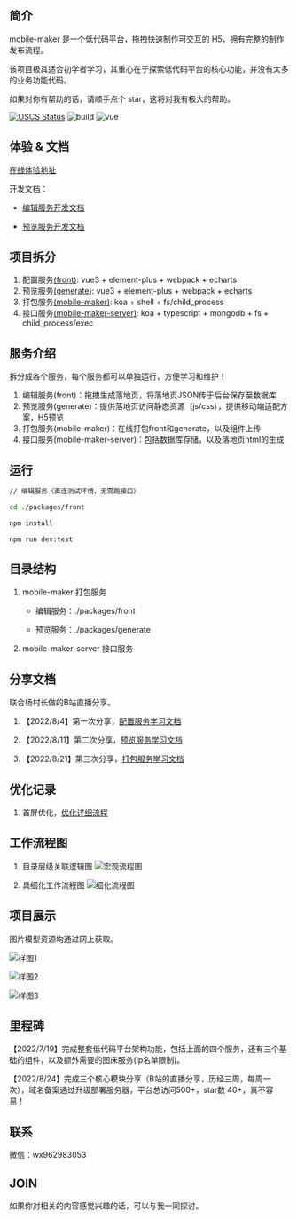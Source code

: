 ## 简介

mobile-maker 是一个低代码平台，拖拽快速制作可交互的 H5，拥有完整的制作发布流程。

该项目极其适合初学者学习，其重心在于探索低代码平台的核心功能，并没有太多的业务功能代码。

如果对你有帮助的话，请顺手点个 star，这将对我有极大的帮助。

[![OSCS Status](https://www.oscs1024.com/platform/badge/iamwhj/mobile-maker-server.svg?size=small)](https://www.oscs1024.com/project/iamwhj/mobile-maker-server?ref=badge_small) ![build](https://img.shields.io/github/license/iamwhj/mobile-maker) ![vue](https://img.shields.io/github/languages/top/iamwhj/mobile-maker)

## 体验 & 文档

[在线体验地址](http://81.68.197.70/)  

开发文档：  

- [编辑服务开发文档](https://github.com/iamwhj/mobile-maker/blob/master/packages/front/README.md)

- [预览服务开发文档](https://github.com/iamwhj/mobile-maker/blob/master/packages/generate/README.md)

## 项目拆分

1. 配置服务[(front)](https://github.com/iamwhj/mobile-maker/tree/master/packages/front): vue3 + element-plus + webpack + echarts
2. 预览服务[(generate)](https://github.com/iamwhj/mobile-maker/tree/master/packages/generate): vue3 + element-plus + webpack + echarts
3. 打包服务[(mobile-maker)](https://github.com/iamwhj/mobile-maker): koa + shell + fs/child_process
4. 接口服务[(mobile-maker-server)](https://github.com/iamwhj/mobile-maker-server): koa + typescript + mongodb + fs + child_process/exec

## 服务介绍

拆分成各个服务，每个服务都可以单独运行，方便学习和维护！

1. 编辑服务(front)：拖拽生成落地页，将落地页JSON传于后台保存至数据库
2. 预览服务(generate)：提供落地页访问静态资源（js/css），提供移动端适配方案，H5预览
3. 打包服务(mobile-maker)：在线打包front和generate，以及组件上传
4. 接口服务(mobile-maker-server)：包括数据库存储，以及落地页html的生成

## 运行

```bash
// 编辑服务（直连测试环境，无需跑接口）

cd ./packages/front

npm install

npm run dev:test
```

## 目录结构

1. mobile-maker 打包服务

    - 编辑服务：./packages/front 

    - 预览服务：./packages/generate 

2. mobile-maker-server 接口服务 

## 分享文档

联合杨村长做的B站直播分享。

1. 【2022/8/4】第一次分享，[配置服务学习文档](https://www.yuque.com/u21600751/zudomw/qreu1s)

2. 【2022/8/11】第二次分享，[预览服务学习文档](https://www.yuque.com/u21600751/zudomw/qb77op)

3. 【2022/8/21】第三次分享，[打包服务学习文档](https://www.yuque.com/u21600751/zudomw/zagfh2)

## 优化记录

1. 首屏优化，[优化详细流程](https://juejin.cn/post/7127927760692969509)

## 工作流程图

1. 目录层级关联逻辑图
![宏观流程图](http://81.68.197.70:3301/image/upload_bde066f0014066a792c582e702926d62.jpg)

2. 具细化工作流程图
![细化流程图](http://81.68.197.70:3301/image/upload_559263cd06595d521546ebf32ec91d57.jpg)  


## 项目展示

图片模型资源均通过网上获取。

![样图1](http://81.68.197.70:3301/image/upload_1e4e3d090c444467dc094c24d73ce052.jpg)

![样图2](http://81.68.197.70:3301/image/upload_91f58ea351c9833684c7a1b4a34e389d.jpg)

![样图3](http://81.68.197.70:3301/image/upload_d98a767ccbd2ecd778e516a74952d811.jpg)


## 里程碑

【2022/7/19】完成整套低代码平台架构功能，包括上面的四个服务，还有三个基础的组件，以及额外需要的图床服务(ip名单限制)。   

【2022/8/24】完成三个核心模块分享（B站的直播分享，历经三周，每周一次），域名备案通过升级部署服务器，平台总访问500+，star数 40+，真不容易！ 

## 联系

微信：wx962983053

## JOIN

如果你对相关的内容感觉兴趣的话，可以与我一同探讨。
